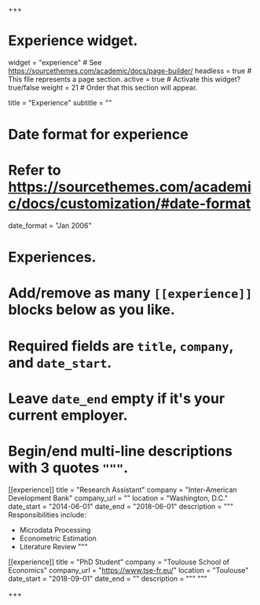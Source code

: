 +++
# Experience widget.
widget = "experience"  # See https://sourcethemes.com/academic/docs/page-builder/
headless = true  # This file represents a page section.
active = true  # Activate this widget? true/false
weight = 21  # Order that this section will appear.

title = "Experience"
subtitle = ""

# Date format for experience
#   Refer to https://sourcethemes.com/academic/docs/customization/#date-format
date_format = "Jan 2006"

# Experiences.
#   Add/remove as many `[[experience]]` blocks below as you like.
#   Required fields are `title`, `company`, and `date_start`.
#   Leave `date_end` empty if it's your current employer.
#   Begin/end multi-line descriptions with 3 quotes `"""`.

[[experience]]
  title = "Research Assistant"
  company = "Inter-American Development Bank"
  company_url = ""
  location = "Washington, D.C."
  date_start = "2014-06-01"
  date_end = "2018-06-01"
  description = """
  Responsibilities include:
  * Microdata Processing
  * Econometric Estimation
  * Literature Review
  """

[[experience]]
title = "PhD Student"
company = "Toulouse School of Economics"
company_url = "https://www.tse-fr.eu/"
location = "Toulouse"
date_start = "2018-09-01"
date_end = ""
description = """
"""

+++
